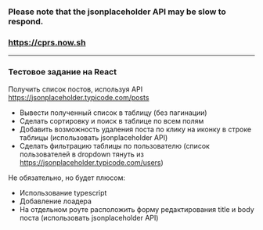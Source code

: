 ### Please note that the jsonplaceholder API may be slow to respond.
### https://cprs.now.sh
<hr>

### Тестовое задание на React

Получить список постов, используя API https://jsonplaceholder.typicode.com/posts

- Вывести полученный список в таблицу (без пагинации)
- Сделать сортировку и поиск в таблице по всем полям
- Добавить возможность удаления поста по клику на иконку в строке таблицы (использовать jsonplaceholder API)
- Сделать фильтрацию таблицы по пользователю (список пользователей в dropdown тянуть из https://jsonplaceholder.typicode.com/users)

Не обязательно, но будет плюсом: 
- Использование typescript
- Добавление лоадера
- На отдельном роуте расположить форму редактирования title и body поста (использовать jsonplaceholder API)